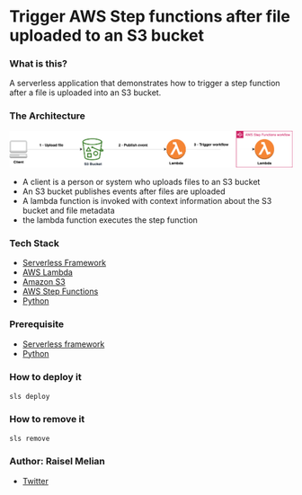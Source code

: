 # Trigger AWS Step functions after file uploaded to an S3 bucket

### What is this?
A serverless application that demonstrates how to trigger a step function after a file is uploaded into an S3 bucket.

### The Architecture
![Diagram](assets/diagram.png)
* A client is a person or system who uploads files to an S3 bucket
* An S3 bucket publishes events after files are uploaded
* A lambda function is invoked with context information about the S3 bucket and file metadata
* the lambda function executes the step function


### Tech Stack
* [Serverless Framework](https://www.serverless.com/)
* [AWS Lambda](https://aws.amazon.com/lambda/)
* [Amazon S3](https://aws.amazon.com/s3/)
* [AWS Step Functions](https://aws.amazon.com/step-functions/)
* [Python](https://www.python.org/)


### Prerequisite
* [Serverless framework](https://www.serverless.com/framework/docs/providers/aws/guide/installation/)
* [Python](https://wiki.python.org/moin/BeginnersGuide/Download)


### How to deploy it
```
sls deploy
```

### How to remove it
```
sls remove
```


### Author: Raisel Melian
* [Twitter](https://twitter.com/raiselmelian)